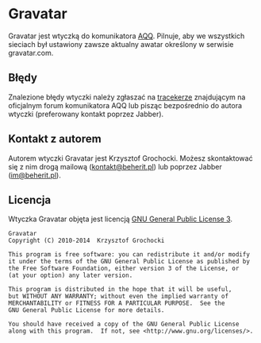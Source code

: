 Gravatar
======
Gravatar jest wtyczką do komunikatora [AQQ](http://www.aqq.eu/pl.php). Pilnuje, aby we wszystkich sieciach był ustawiony zawsze aktualny awatar określony w serwisie gravatar.com.

Błędy
-------
Znalezione błędy wtyczki należy zgłaszać na [tracekerze](http://forum.aqq.eu/tracker/project-81-gravatar/) znajdującym na oficjalnym forum komunikatora AQQ lub pisząc bezpośrednio do autora wtyczki (preferowany kontakt poprzez Jabber).

Kontakt z autorem
-------
Autorem wtyczki Gravatar jest Krzysztof Grochocki. Możesz skontaktować się z nim drogą mailową (kontakt@beherit.pl) lub poprzez Jabber (im@beherit.pl).

Licencja
-------
Wtyczka Gravatar objęta jest licencją [GNU General Public License 3](http://www.gnu.org/copyleft/gpl.html).

    Gravatar
    Copyright (C) 2010-2014  Krzysztof Grochocki

    This program is free software: you can redistribute it and/or modify
    it under the terms of the GNU General Public License as published by
    the Free Software Foundation, either version 3 of the License, or
    (at your option) any later version.

    This program is distributed in the hope that it will be useful,
    but WITHOUT ANY WARRANTY; without even the implied warranty of
    MERCHANTABILITY or FITNESS FOR A PARTICULAR PURPOSE.  See the
    GNU General Public License for more details.

    You should have received a copy of the GNU General Public License
    along with this program.  If not, see <http://www.gnu.org/licenses/>.